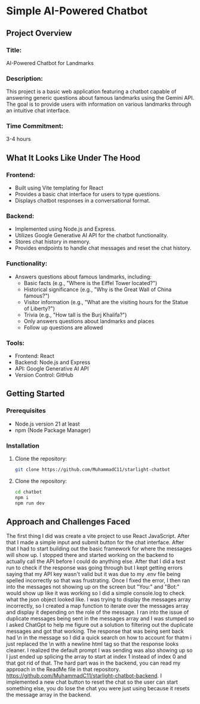 # Simple AI-Powered Chatbot

## Project Overview

### Title: 
AI-Powered Chatbot for Landmarks

### Description:
This project is a basic web application featuring a chatbot capable of answering generic questions about famous landmarks using the Gemini API. The goal is to provide users with information on various landmarks through an intuitive chat interface.

### Time Commitment:
3-4 hours

## What It Looks Like Under The Hood

### Frontend:
- Built using Vite templating for React
- Provides a basic chat interface for users to type questions.
- Displays chatbot responses in a conversational format.

### Backend:
- Implemented using Node.js and Express.
- Utilizes Google Generative AI API for the chatbot functionality.
- Stores chat history in memory.
- Provides endpoints to handle chat messages and reset the chat history.

### Functionality:
- Answers questions about famous landmarks, including:
  - Basic facts (e.g., "Where is the Eiffel Tower located?")
  - Historical significance (e.g., "Why is the Great Wall of China famous?")
  - Visitor information (e.g., "What are the visiting hours for the Statue of Liberty?")
  - Trivia (e.g., "How tall is the Burj Khalifa?")
  - Only answers questions about landmarks and places
  - Follow up questions are allowed


### Tools:
- Frontend: React
- Backend: Node.js and Express
- API: Google Generative AI API
- Version Control: GitHub

## Getting Started

### Prerequisites
- Node.js version 21 at least
- npm (Node Package Manager)

### Installation
1. Clone the repository:
   ```sh
   git clone https://github.com/MuhammadC11/starlight-chatbot

2. Clone the repository:
   ```sh
   cd chatbot
   npm i
   npm run dev

## Approach and Challenges Faced
The first thing I did was create a vite project to use React JavaScript. After that I made a simple input and submit button for the chat interface. After that I had to start building out the basic framework for where the messages will show up. I stopped there and started working on the backend to actually call the API before I could do anything else. After that I did a test run to check if the response was going through but I kept getting errors saying that my API key wasn't valid but it was due to my .env file being spelled incorrectly so that was frustrating. Once I fixed the error, I then ran into the messages not showing up on the screen but "You:" and "Bot:" would show up like it was working so I did a simple console.log to check what the json object looked like. I was trying to display the messages array incorrectly, so I created a map function to iterate over the messages array and display it depending on the role of the message. I ran into the issue of duplicate messages being sent in the messages array and I was stumped so I asked ChatGpt to help me figure out a solution to filtering out the duplicate messages and got that working. The response that was being sent back had \n in the message so I did a quick search on how to account for thatm i just replaced the \n with a newline html tag so that the response looks cleaner. I realized the default prompt I was sending was also showing up so I just ended up splicing the array to start at index 1 instead of index 0 and that got rid of that. The hard part was in the backend, you can read my approach in the ReadMe file in that repository. https://github.com/MuhammadC11/starlight-chatbot-backend. I implemented a new chat button to reset the chat so the user can start something else, you do lose the chat you were just using because it resets the message array in the backend. 

